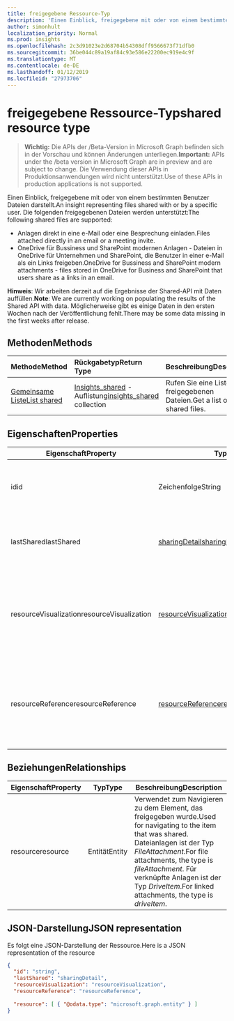 ```yaml
---
title: freigegebene Ressource-Typ
description: 'Einen Einblick, freigegebene mit oder von einem bestimmten Benutzer Dateien darstellt. Die folgenden freigegebenen Dateien werden unterstützt:'
author: simonhult
localization_priority: Normal
ms.prod: insights
ms.openlocfilehash: 2c3d91023e2d68704b54308dff9566673f71dfb0
ms.sourcegitcommit: 36be044c89a19af84c93e586e22200ec919e4c9f
ms.translationtype: MT
ms.contentlocale: de-DE
ms.lasthandoff: 01/12/2019
ms.locfileid: "27973706"
---
```

# <a name="shared-resource-type"></a><span data-ttu-id="70cd1-104">freigegebene Ressource-Typ</span><span class="sxs-lookup"><span data-stu-id="70cd1-104">shared resource type</span></span>

> <span data-ttu-id="70cd1-105">**Wichtig:** Die APIs der /Beta-Version in Microsoft Graph befinden sich in der Vorschau und können Änderungen unterliegen.</span><span class="sxs-lookup"><span data-stu-id="70cd1-105">**Important:** APIs under the /beta version in Microsoft Graph are in preview and are subject to change.</span></span> <span data-ttu-id="70cd1-106">Die Verwendung dieser APIs in Produktionsanwendungen wird nicht unterstützt.</span><span class="sxs-lookup"><span data-stu-id="70cd1-106">Use of these APIs in production applications is not supported.</span></span>

<span data-ttu-id="70cd1-107">Einen Einblick, freigegebene mit oder von einem bestimmten Benutzer Dateien darstellt.</span><span class="sxs-lookup"><span data-stu-id="70cd1-107">An insight representing files shared with or by a specific user.</span></span> <span data-ttu-id="70cd1-108">Die folgenden freigegebenen Dateien werden unterstützt:</span><span class="sxs-lookup"><span data-stu-id="70cd1-108">The following shared files are supported:</span></span>

- <span data-ttu-id="70cd1-109">Anlagen direkt in eine e-Mail oder eine Besprechung einladen.</span><span class="sxs-lookup"><span data-stu-id="70cd1-109">Files attached directly in an email or a meeting invite.</span></span>
- <span data-ttu-id="70cd1-110">OneDrive für Bussiness und SharePoint modernen Anlagen - Dateien in OneDrive für Unternehmen und SharePoint, die Benutzer in einer e-Mail als ein Links freigeben.</span><span class="sxs-lookup"><span data-stu-id="70cd1-110">OneDrive for Bussiness and SharePoint modern attachments - files stored in OneDrive for Business and SharePoint that users share as a links in an email.</span></span>

<span data-ttu-id="70cd1-111">**Hinweis**: Wir arbeiten derzeit auf die Ergebnisse der Shared-API mit Daten auffüllen.</span><span class="sxs-lookup"><span data-stu-id="70cd1-111">**Note**: We are currently working on populating the results of the Shared API with data.</span></span> <span data-ttu-id="70cd1-112">Möglicherweise gibt es einige Daten in den ersten Wochen nach der Veröffentlichung fehlt.</span><span class="sxs-lookup"><span data-stu-id="70cd1-112">There may be some data missing in the first weeks after release.</span></span>

## <a name="methods"></a><span data-ttu-id="70cd1-113">Methoden</span><span class="sxs-lookup"><span data-stu-id="70cd1-113">Methods</span></span>

| <span data-ttu-id="70cd1-114">Methode</span><span class="sxs-lookup"><span data-stu-id="70cd1-114">Method</span></span>       | <span data-ttu-id="70cd1-115">Rückgabetyp</span><span class="sxs-lookup"><span data-stu-id="70cd1-115">Return Type</span></span>  |<span data-ttu-id="70cd1-116">Beschreibung</span><span class="sxs-lookup"><span data-stu-id="70cd1-116">Description</span></span>|
|:---------------|:--------|:----------|
|[<span data-ttu-id="70cd1-117">Gemeinsame Liste</span><span class="sxs-lookup"><span data-stu-id="70cd1-117">List shared</span></span>](../api/insights-list-shared.md) |<span data-ttu-id="70cd1-118">[Insights_shared](insights-shared.md) -Auflistung</span><span class="sxs-lookup"><span data-stu-id="70cd1-118">[insights_shared](insights-shared.md) collection</span></span>| <span data-ttu-id="70cd1-119">Rufen Sie eine Liste der freigegebenen Dateien.</span><span class="sxs-lookup"><span data-stu-id="70cd1-119">Get a list of shared files.</span></span>|

## <a name="properties"></a><span data-ttu-id="70cd1-120">Eigenschaften</span><span class="sxs-lookup"><span data-stu-id="70cd1-120">Properties</span></span>

| <span data-ttu-id="70cd1-121">Eigenschaft</span><span class="sxs-lookup"><span data-stu-id="70cd1-121">Property</span></span>              | <span data-ttu-id="70cd1-122">Typ</span><span class="sxs-lookup"><span data-stu-id="70cd1-122">Type</span></span>                      | <span data-ttu-id="70cd1-123">Beschreibung</span><span class="sxs-lookup"><span data-stu-id="70cd1-123">Description</span></span>  |
| -------------         |---------------            | -------------|
| <span data-ttu-id="70cd1-124">id</span><span class="sxs-lookup"><span data-stu-id="70cd1-124">id</span></span>                    | <span data-ttu-id="70cd1-125">Zeichenfolge</span><span class="sxs-lookup"><span data-stu-id="70cd1-125">String</span></span>                    | <span data-ttu-id="70cd1-126">Eindeutiger Bezeichner der Beziehung.</span><span class="sxs-lookup"><span data-stu-id="70cd1-126">Unique identifier of the relationship.</span></span> <span data-ttu-id="70cd1-127">Schreibgeschützt.</span><span class="sxs-lookup"><span data-stu-id="70cd1-127">Read only.</span></span>        |
| <span data-ttu-id="70cd1-128">lastShared</span><span class="sxs-lookup"><span data-stu-id="70cd1-128">lastShared</span></span>            | [<span data-ttu-id="70cd1-129">sharingDetail</span><span class="sxs-lookup"><span data-stu-id="70cd1-129">sharingDetail</span></span>](insights-sharingdetail.md)                | <span data-ttu-id="70cd1-130">Informationen zu freigegebenen Elements.</span><span class="sxs-lookup"><span data-stu-id="70cd1-130">Details about the shared item.</span></span> <span data-ttu-id="70cd1-131">Schreibgeschützt.</span><span class="sxs-lookup"><span data-stu-id="70cd1-131">Read only.</span></span>        |
| <span data-ttu-id="70cd1-132">resourceVisualization</span><span class="sxs-lookup"><span data-stu-id="70cd1-132">resourceVisualization</span></span> | [<span data-ttu-id="70cd1-133">resourceVisualization</span><span class="sxs-lookup"><span data-stu-id="70cd1-133">resourceVisualization</span></span>](insights-resourcevisualization.md)                | <span data-ttu-id="70cd1-134">Eigenschaften, die Sie verwenden können, um das Dokument in Ihre Erfahrung visualisieren.</span><span class="sxs-lookup"><span data-stu-id="70cd1-134">Properties that you can use to visualize the document in your experience.</span></span> <span data-ttu-id="70cd1-135">Schreibgeschützt.</span><span class="sxs-lookup"><span data-stu-id="70cd1-135">Read-only</span></span>      |
| <span data-ttu-id="70cd1-136">resourceReference</span><span class="sxs-lookup"><span data-stu-id="70cd1-136">resourceReference</span></span>     | [<span data-ttu-id="70cd1-137">resourceReference</span><span class="sxs-lookup"><span data-stu-id="70cd1-137">resourceReference</span></span>](insights-resourcereference.md)                      | <span data-ttu-id="70cd1-138">Referenz-Eigenschaften des freigegebenen Dokuments, wie die Url und den Typ des Dokuments.</span><span class="sxs-lookup"><span data-stu-id="70cd1-138">Reference properties of the shared document, such as the url and type of the document.</span></span> <span data-ttu-id="70cd1-139">Schreibgeschützt.</span><span class="sxs-lookup"><span data-stu-id="70cd1-139">Read-only</span></span>       |

## <a name="relationships"></a><span data-ttu-id="70cd1-140">Beziehungen</span><span class="sxs-lookup"><span data-stu-id="70cd1-140">Relationships</span></span>

| <span data-ttu-id="70cd1-141">Eigenschaft</span><span class="sxs-lookup"><span data-stu-id="70cd1-141">Property</span></span>      | <span data-ttu-id="70cd1-142">Typ</span><span class="sxs-lookup"><span data-stu-id="70cd1-142">Type</span></span>          | <span data-ttu-id="70cd1-143">Beschreibung</span><span class="sxs-lookup"><span data-stu-id="70cd1-143">Description</span></span>  |
| ------------- |---------------| -------------|
| <span data-ttu-id="70cd1-144">resource</span><span class="sxs-lookup"><span data-stu-id="70cd1-144">resource</span></span>      | <span data-ttu-id="70cd1-145">Entität</span><span class="sxs-lookup"><span data-stu-id="70cd1-145">Entity</span></span>        | <span data-ttu-id="70cd1-146">Verwendet zum Navigieren zu dem Element, das freigegeben wurde.</span><span class="sxs-lookup"><span data-stu-id="70cd1-146">Used for navigating to the item that was shared.</span></span> <span data-ttu-id="70cd1-147">Dateianlagen ist der Typ *FileAttachment*.</span><span class="sxs-lookup"><span data-stu-id="70cd1-147">For file attachments, the type is *fileAttachment*.</span></span> <span data-ttu-id="70cd1-148">Für verknüpfte Anlagen ist der Typ *DriveItem*.</span><span class="sxs-lookup"><span data-stu-id="70cd1-148">For linked attachments, the type is *driveItem*.</span></span> |

## <a name="json-representation"></a><span data-ttu-id="70cd1-149">JSON-Darstellung</span><span class="sxs-lookup"><span data-stu-id="70cd1-149">JSON representation</span></span>
<span data-ttu-id="70cd1-150">Es folgt eine JSON-Darstellung der Ressource.</span><span class="sxs-lookup"><span data-stu-id="70cd1-150">Here is a JSON representation of the resource</span></span>

```json
{
  "id": "string",
  "lastShared": "sharingDetail",
  "resourceVisualization": "resourceVisualization",
  "resourceReference": "resourceReference",
  
  "resource": [ { "@odata.type": "microsoft.graph.entity" } ]
}
```
